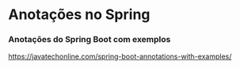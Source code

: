 # Anotações no Spring

### Anotações do Spring Boot com exemplos

https://javatechonline.com/spring-boot-annotations-with-examples/